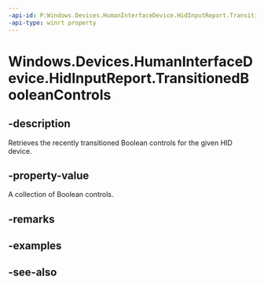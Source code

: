 ```yaml
---
-api-id: P:Windows.Devices.HumanInterfaceDevice.HidInputReport.TransitionedBooleanControls
-api-type: winrt property
---
```


<!-- Property syntax
public Windows.Foundation.Collections.IVectorView<Windows.Devices.HumanInterfaceDevice.HidBooleanControl> TransitionedBooleanControls { get; }
-->

# Windows.Devices.HumanInterfaceDevice.HidInputReport.TransitionedBooleanControls

## -description
Retrieves the recently transitioned Boolean controls for the given HID device.

## -property-value
A collection of Boolean controls.

## -remarks

## -examples

## -see-also
